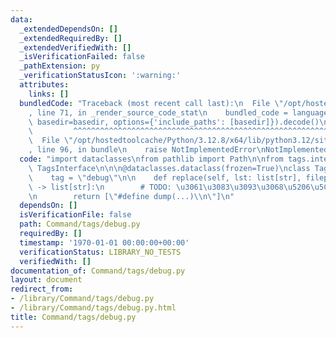 ```yaml
---
data:
  _extendedDependsOn: []
  _extendedRequiredBy: []
  _extendedVerifiedWith: []
  _isVerificationFailed: false
  _pathExtension: py
  _verificationStatusIcon: ':warning:'
  attributes:
    links: []
  bundledCode: "Traceback (most recent call last):\n  File \"/opt/hostedtoolcache/Python/3.12.8/x64/lib/python3.12/site-packages/onlinejudge_verify/documentation/build.py\"\
    , line 71, in _render_source_code_stat\n    bundled_code = language.bundle(stat.path,\
    \ basedir=basedir, options={'include_paths': [basedir]}).decode()\n          \
    \         ^^^^^^^^^^^^^^^^^^^^^^^^^^^^^^^^^^^^^^^^^^^^^^^^^^^^^^^^^^^^^^^^^^^^^^^^^^^^^^^^^\n\
    \  File \"/opt/hostedtoolcache/Python/3.12.8/x64/lib/python3.12/site-packages/onlinejudge_verify/languages/python.py\"\
    , line 96, in bundle\n    raise NotImplementedError\nNotImplementedError\n"
  code: "import dataclasses\nfrom pathlib import Path\n\nfrom tags.interface import\
    \ TagsInterface\n\n\n@dataclasses.dataclass(frozen=True)\nclass TagsDebug(TagsInterface):\n\
    \    tag = \"debug\"\n\n    def replace(self, lst: list[str], filepath: Path)\
    \ -> list[str]:\n        # TODO: \u3061\u3083\u3093\u3068\u5206\u5C90\u3059\u308B\
    \n        return [\"#define dump(...)\\n\"]\n"
  dependsOn: []
  isVerificationFile: false
  path: Command/tags/debug.py
  requiredBy: []
  timestamp: '1970-01-01 00:00:00+00:00'
  verificationStatus: LIBRARY_NO_TESTS
  verifiedWith: []
documentation_of: Command/tags/debug.py
layout: document
redirect_from:
- /library/Command/tags/debug.py
- /library/Command/tags/debug.py.html
title: Command/tags/debug.py
---
```

